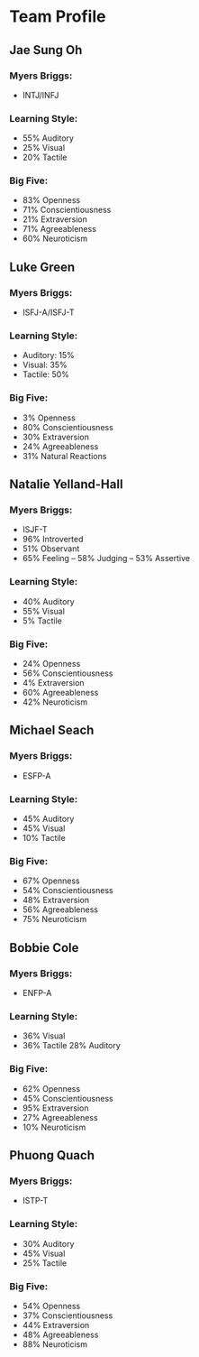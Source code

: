 # Team Profile

## Jae Sung Oh
### Myers Briggs: 
- INTJ/INFJ
### Learning Style: 
- 55% Auditory
- 25% Visual
- 20% Tactile
### Big Five: 
- 83% Openness
- 71% Conscientiousness
- 21% Extraversion
- 71% Agreeableness
- 60% Neuroticism

## Luke Green
### Myers Briggs:
- ISFJ-A/ISFJ-T
### Learning Style:
- Auditory: 15%
- Visual: 35%
- Tactile: 50%
### Big Five:
- 3% Openness
- 80% Conscientiousness
- 30% Extraversion
- 24% Agreeableness
- 31% Natural Reactions

## Natalie Yelland-Hall
### Myers Briggs: 
- ISJF-T
- 96% Introverted 
- 51% Observant
- 65% Feeling
– 58% Judging
– 53% Assertive

### Learning Style: 
- 40% Auditory
- 55% Visual
- 5% Tactile
### Big Five: 
- 24% Openness
- 56% Conscientiousness
- 4% Extraversion
- 60% Agreeableness
- 42% Neuroticism

## Michael Seach
### Myers Briggs: 
- ESFP-A
### Learning Style: 
- 45% Auditory
- 45% Visual
- 10% Tactile
### Big Five: 
- 67% Openness
- 54% Conscientiousness
- 48% Extraversion
- 56% Agreeableness
- 75% Neuroticism

## Bobbie Cole
### Myers Briggs:
- ENFP-A
### Learning Style:
- 36% Visual
- 36% Tactile
28% Auditory
### Big Five: 
- 62% Openness
- 45% Conscientiousness
- 95% Extraversion
- 27% Agreeableness
- 10% Neuroticism

## Phuong Quach
### Myers Briggs: 
- ISTP-T
### Learning Style: 
- 30% Auditory
- 45% Visual
- 25% Tactile
### Big Five: 
- 54% Openness
- 37% Conscientiousness
- 44% Extraversion
- 48% Agreeableness
- 88% Neuroticism

